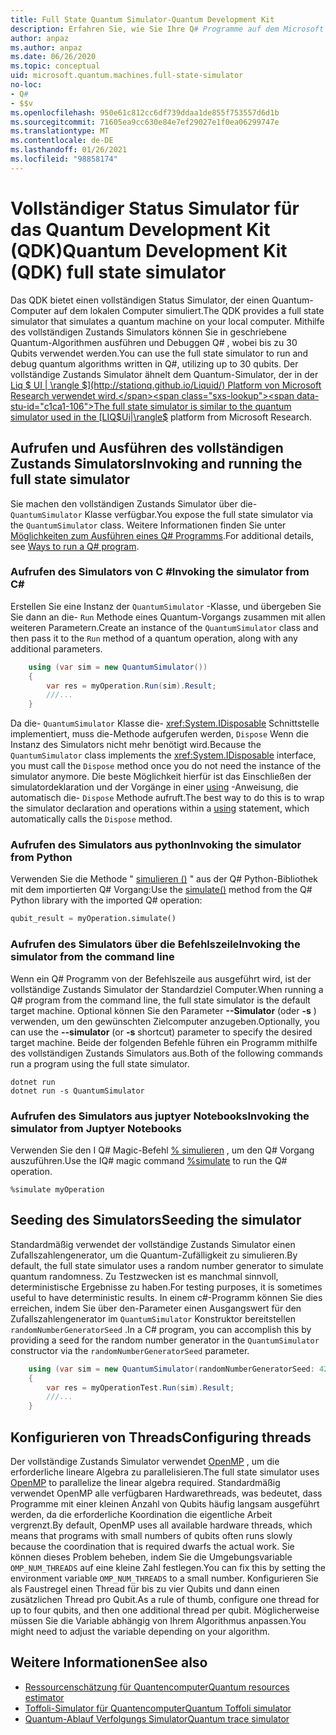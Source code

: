 ```yaml
---
title: Full State Quantum Simulator-Quantum Development Kit
description: Erfahren Sie, wie Sie Ihre Q# Programme auf dem Microsoft Quantum Development Kit vollständigen Status Simulator ausführen.
author: anpaz
ms.author: anpaz
ms.date: 06/26/2020
ms.topic: conceptual
uid: microsoft.quantum.machines.full-state-simulator
no-loc:
- Q#
- $$v
ms.openlocfilehash: 950e61c812cc6df739ddaa1de855f753557d6d1b
ms.sourcegitcommit: 71605ea9cc630e84e7ef29027e1f0ea06299747e
ms.translationtype: MT
ms.contentlocale: de-DE
ms.lasthandoff: 01/26/2021
ms.locfileid: "98858174"
---
```

# <a name="quantum-development-kit-qdk-full-state-simulator"></a><span data-ttu-id="c1ca1-103">Vollständiger Status Simulator für das Quantum Development Kit (QDK)</span><span class="sxs-lookup"><span data-stu-id="c1ca1-103">Quantum Development Kit (QDK) full state simulator</span></span>

<span data-ttu-id="c1ca1-104">Das QDK bietet einen vollständigen Status Simulator, der einen Quantum-Computer auf dem lokalen Computer simuliert.</span><span class="sxs-lookup"><span data-stu-id="c1ca1-104">The QDK provides a full state simulator that simulates a quantum machine on your local computer.</span></span> <span data-ttu-id="c1ca1-105">Mithilfe des vollständigen Zustands Simulators können Sie in geschriebene Quantum-Algorithmen ausführen und Debuggen Q# , wobei bis zu 30 Qubits verwendet werden.</span><span class="sxs-lookup"><span data-stu-id="c1ca1-105">You can use the full state simulator to run and debug quantum algorithms written in Q#, utilizing up to 30 qubits.</span></span> <span data-ttu-id="c1ca1-106">Der vollständige Zustands Simulator ähnelt dem Quantum-Simulator, der in der  [Liq $ UI | \rangle $](http://stationq.github.io/Liquid/) Platform von Microsoft Research verwendet wird.</span><span class="sxs-lookup"><span data-stu-id="c1ca1-106">The full state simulator is similar to the quantum simulator used in the  [LIQ$Ui|\rangle$](http://stationq.github.io/Liquid/) platform from Microsoft Research.</span></span>

## <a name="invoking-and-running-the-full-state-simulator"></a><span data-ttu-id="c1ca1-107">Aufrufen und Ausführen des vollständigen Zustands Simulators</span><span class="sxs-lookup"><span data-stu-id="c1ca1-107">Invoking and running the full state simulator</span></span>

<span data-ttu-id="c1ca1-108">Sie machen den vollständigen Zustands Simulator über die- `QuantumSimulator` Klasse verfügbar.</span><span class="sxs-lookup"><span data-stu-id="c1ca1-108">You expose the full state simulator via the `QuantumSimulator` class.</span></span> <span data-ttu-id="c1ca1-109">Weitere Informationen finden Sie unter [Möglichkeiten zum Ausführen eines Q# Programms](xref:microsoft.quantum.guide.host-programs).</span><span class="sxs-lookup"><span data-stu-id="c1ca1-109">For additional details, see [Ways to run a Q# program](xref:microsoft.quantum.guide.host-programs).</span></span>

### <a name="invoking-the-simulator-from-c"></a><span data-ttu-id="c1ca1-110">Aufrufen des Simulators von C #</span><span class="sxs-lookup"><span data-stu-id="c1ca1-110">Invoking the simulator from C#</span></span>

<span data-ttu-id="c1ca1-111">Erstellen Sie eine Instanz der `QuantumSimulator` -Klasse, und übergeben Sie Sie dann an die- `Run` Methode eines Quantum-Vorgangs zusammen mit allen weiteren Parametern.</span><span class="sxs-lookup"><span data-stu-id="c1ca1-111">Create an instance of the `QuantumSimulator` class and then pass it to the `Run` method of a quantum operation, along with any additional parameters.</span></span>
```csharp
    using (var sim = new QuantumSimulator())
    {
        var res = myOperation.Run(sim).Result;
        ///...
    }
```

<span data-ttu-id="c1ca1-112">Da die- `QuantumSimulator` Klasse die- <xref:System.IDisposable> Schnittstelle implementiert, muss die-Methode aufgerufen werden, `Dispose` Wenn die Instanz des Simulators nicht mehr benötigt wird.</span><span class="sxs-lookup"><span data-stu-id="c1ca1-112">Because the `QuantumSimulator` class implements the <xref:System.IDisposable> interface, you must call the `Dispose` method once you do not need the instance of the simulator anymore.</span></span> <span data-ttu-id="c1ca1-113">Die beste Möglichkeit hierfür ist das Einschließen der simulatordeklaration und der Vorgänge in einer [using](https://docs.microsoft.com/dotnet/csharp/language-reference/keywords/using-statement) -Anweisung, die automatisch die- `Dispose` Methode aufruft.</span><span class="sxs-lookup"><span data-stu-id="c1ca1-113">The best way to do this is to wrap the simulator declaration and operations within a [using](https://docs.microsoft.com/dotnet/csharp/language-reference/keywords/using-statement) statement, which automatically calls the `Dispose` method.</span></span>

### <a name="invoking-the-simulator-from-python"></a><span data-ttu-id="c1ca1-114">Aufrufen des Simulators aus python</span><span class="sxs-lookup"><span data-stu-id="c1ca1-114">Invoking the simulator from Python</span></span>

<span data-ttu-id="c1ca1-115">Verwenden Sie die Methode " [simulieren ()](https://docs.microsoft.com/python/qsharp-core/qsharp.loader.qsharpcallable) " aus der Q# Python-Bibliothek mit dem importierten Q# Vorgang:</span><span class="sxs-lookup"><span data-stu-id="c1ca1-115">Use the [simulate()](https://docs.microsoft.com/python/qsharp-core/qsharp.loader.qsharpcallable) method from the Q# Python library with the imported Q# operation:</span></span>

```python
qubit_result = myOperation.simulate()
```

### <a name="invoking-the-simulator-from-the-command-line"></a><span data-ttu-id="c1ca1-116">Aufrufen des Simulators über die Befehlszeile</span><span class="sxs-lookup"><span data-stu-id="c1ca1-116">Invoking the simulator from the command line</span></span>

<span data-ttu-id="c1ca1-117">Wenn ein Q# Programm von der Befehlszeile aus ausgeführt wird, ist der vollständige Zustands Simulator der Standardziel Computer.</span><span class="sxs-lookup"><span data-stu-id="c1ca1-117">When running a Q# program from the command line, the full state simulator is the default target machine.</span></span> <span data-ttu-id="c1ca1-118">Optional können Sie den Parameter **--Simulator** (oder **-s** ) verwenden, um den gewünschten Zielcomputer anzugeben.</span><span class="sxs-lookup"><span data-stu-id="c1ca1-118">Optionally, you can use the **--simulator** (or **-s** shortcut) parameter to specify the desired target machine.</span></span> <span data-ttu-id="c1ca1-119">Beide der folgenden Befehle führen ein Programm mithilfe des vollständigen Zustands Simulators aus.</span><span class="sxs-lookup"><span data-stu-id="c1ca1-119">Both of the following commands run a program using the full state simulator.</span></span> 

```dotnetcli
dotnet run
dotnet run -s QuantumSimulator
```

### <a name="invoking-the-simulator-from-juptyer-notebooks"></a><span data-ttu-id="c1ca1-120">Aufrufen des Simulators aus juptyer Notebooks</span><span class="sxs-lookup"><span data-stu-id="c1ca1-120">Invoking the simulator from Juptyer Notebooks</span></span>

<span data-ttu-id="c1ca1-121">Verwenden Sie den I Q# Magic-Befehl [% simulieren](xref:microsoft.quantum.iqsharp.magic-ref.simulate) , um den Q# Vorgang auszuführen.</span><span class="sxs-lookup"><span data-stu-id="c1ca1-121">Use the IQ# magic command [%simulate](xref:microsoft.quantum.iqsharp.magic-ref.simulate) to run the Q# operation.</span></span>

```
%simulate myOperation
```
## <a name="seeding-the-simulator"></a><span data-ttu-id="c1ca1-122">Seeding des Simulators</span><span class="sxs-lookup"><span data-stu-id="c1ca1-122">Seeding the simulator</span></span>

<span data-ttu-id="c1ca1-123">Standardmäßig verwendet der vollständige Zustands Simulator einen Zufallszahlengenerator, um die Quantum-Zufälligkeit zu simulieren.</span><span class="sxs-lookup"><span data-stu-id="c1ca1-123">By default, the full state simulator uses a random number generator to simulate quantum randomness.</span></span> <span data-ttu-id="c1ca1-124">Zu Testzwecken ist es manchmal sinnvoll, deterministische Ergebnisse zu haben.</span><span class="sxs-lookup"><span data-stu-id="c1ca1-124">For testing purposes, it is sometimes useful to have deterministic results.</span></span> <span data-ttu-id="c1ca1-125">In einem c#-Programm können Sie dies erreichen, indem Sie über den-Parameter einen Ausgangswert für den Zufallszahlengenerator im `QuantumSimulator` Konstruktor bereitstellen `randomNumberGeneratorSeed` .</span><span class="sxs-lookup"><span data-stu-id="c1ca1-125">In a C# program, you can accomplish this by providing a seed for the random number generator in the `QuantumSimulator` constructor via the `randomNumberGeneratorSeed` parameter.</span></span>

```csharp
    using (var sim = new QuantumSimulator(randomNumberGeneratorSeed: 42))
    {
        var res = myOperationTest.Run(sim).Result;
        ///...
    }
```

## <a name="configuring-threads"></a><span data-ttu-id="c1ca1-126">Konfigurieren von Threads</span><span class="sxs-lookup"><span data-stu-id="c1ca1-126">Configuring threads</span></span>

<span data-ttu-id="c1ca1-127">Der vollständige Zustands Simulator verwendet [OpenMP](http://www.openmp.org/) , um die erforderliche lineare Algebra zu parallelisieren.</span><span class="sxs-lookup"><span data-stu-id="c1ca1-127">The full state simulator uses [OpenMP](http://www.openmp.org/) to parallelize the linear algebra required.</span></span> <span data-ttu-id="c1ca1-128">Standardmäßig verwendet OpenMP alle verfügbaren Hardwarethreads, was bedeutet, dass Programme mit einer kleinen Anzahl von Qubits häufig langsam ausgeführt werden, da die erforderliche Koordination die eigentliche Arbeit vergrenzt.</span><span class="sxs-lookup"><span data-stu-id="c1ca1-128">By default, OpenMP uses all available hardware threads, which means that programs with small numbers of qubits often runs slowly because the coordination that is required dwarfs the actual work.</span></span> <span data-ttu-id="c1ca1-129">Sie können dieses Problem beheben, indem Sie die Umgebungsvariable `OMP_NUM_THREADS` auf eine kleine Zahl festlegen.</span><span class="sxs-lookup"><span data-stu-id="c1ca1-129">You can fix this by setting the environment variable `OMP_NUM_THREADS` to a small number.</span></span> <span data-ttu-id="c1ca1-130">Konfigurieren Sie als Faustregel einen Thread für bis zu vier Qubits und dann einen zusätzlichen Thread pro Qubit.</span><span class="sxs-lookup"><span data-stu-id="c1ca1-130">As a rule of thumb, configure one thread for up to four qubits, and then one additional thread per qubit.</span></span> <span data-ttu-id="c1ca1-131">Möglicherweise müssen Sie die Variable abhängig von Ihrem Algorithmus anpassen.</span><span class="sxs-lookup"><span data-stu-id="c1ca1-131">You might need to adjust the variable depending on your algorithm.</span></span>

## <a name="see-also"></a><span data-ttu-id="c1ca1-132">Weitere Informationen</span><span class="sxs-lookup"><span data-stu-id="c1ca1-132">See also</span></span>

- [<span data-ttu-id="c1ca1-133">Ressourcenschätzung für Quantencomputer</span><span class="sxs-lookup"><span data-stu-id="c1ca1-133">Quantum resources estimator</span></span>](xref:microsoft.quantum.machines.resources-estimator)
- [<span data-ttu-id="c1ca1-134">Toffoli-Simulator für Quantencomputer</span><span class="sxs-lookup"><span data-stu-id="c1ca1-134">Quantum Toffoli simulator</span></span>](xref:microsoft.quantum.machines.toffoli-simulator)
- [<span data-ttu-id="c1ca1-135">Quantum-Ablauf Verfolgungs Simulator</span><span class="sxs-lookup"><span data-stu-id="c1ca1-135">Quantum trace simulator</span></span>](xref:microsoft.quantum.machines.qc-trace-simulator.intro)